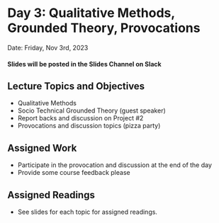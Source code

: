 # Day 3: Qualitative Methods, Grounded Theory, Provocations 

Date: Friday, Nov 3rd, 2023 

#### Slides will be posted in the Slides Channel on Slack


## Lecture Topics and Objectives
- Qualitative Methods 
- Socio Technical Grounded Theory (guest speaker)
- Report backs and discussion on Project #2
- Provocations and discussion topics (pizza party)

## Assigned Work
- Participate in the provocation and discussion at the end of the day 
- Provide some course feedback please

## Assigned Readings
- See slides for each topic for assigned readings.




